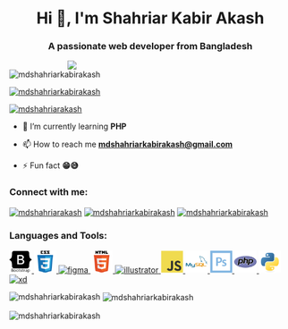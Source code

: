 <h1 align="center">Hi 👋, I'm Shahriar Kabir Akash</h1>
<h3 align="center">A passionate web developer from Bangladesh</h3>
<img width="400" align="right" src="[![image](https://github.com/MdShahriarKabirAkash/MdShahriarKabirAkash/assets/123525138/1f1a52c8-0a84-404d-95d3-e59c13b26be1)](https://user-images.githubusercontent.com/55389276/140866485-8fb1c876-9a8f-4d6a-98dc-08c4981eaf70.gif)">
<p align="left"> <img src="https://komarev.com/ghpvc/?username=mdshahriarkabirakash&label=Profile%20views&color=0e75b6&style=flat" alt="mdshahriarkabirakash" /> </p>

<p align="left"> <a href="https://github.com/ryo-ma/github-profile-trophy"><img src="https://github-profile-trophy.vercel.app/?username=mdshahriarkabirakash" alt="mdshahriarkabirakash" /></a> </p>

<p align="left"> <a href="https://twitter.com/mdshahriarakash" target="blank"><img src="https://img.shields.io/twitter/follow/mdshahriarakash?logo=twitter&style=for-the-badge" alt="mdshahriarakash" /></a> </p>

- 🌱 I’m currently learning **PHP**

- 📫 How to reach me **mdshahriarkabirakash@gmail.com**

- ⚡ Fun fact **😁😅**

<h3 align="left">Connect with me:</h3>
<p align="left">
<a href="https://twitter.com/mdshahriarakash" target="blank"><img align="center" src="https://raw.githubusercontent.com/rahuldkjain/github-profile-readme-generator/master/src/images/icons/Social/twitter.svg" alt="mdshahriarakash" height="30" width="40" /></a>
<a href="https://fb.com/mdshahriarkabirakash" target="blank"><img align="center" src="https://raw.githubusercontent.com/rahuldkjain/github-profile-readme-generator/master/src/images/icons/Social/facebook.svg" alt="mdshahriarkabirakash" height="30" width="40" /></a>
<a href="https://instagram.com/mdshahriarkabirakash" target="blank"><img align="center" src="https://raw.githubusercontent.com/rahuldkjain/github-profile-readme-generator/master/src/images/icons/Social/instagram.svg" alt="mdshahriarkabirakash" height="30" width="40" /></a>
</p>

<h3 align="left">Languages and Tools:</h3>
<p align="left"> <a href="https://getbootstrap.com" target="_blank" rel="noreferrer"> <img src="https://raw.githubusercontent.com/devicons/devicon/master/icons/bootstrap/bootstrap-plain-wordmark.svg" alt="bootstrap" width="40" height="40"/> </a> <a href="https://www.w3schools.com/css/" target="_blank" rel="noreferrer"> <img src="https://raw.githubusercontent.com/devicons/devicon/master/icons/css3/css3-original-wordmark.svg" alt="css3" width="40" height="40"/> </a> <a href="https://www.figma.com/" target="_blank" rel="noreferrer"> <img src="https://www.vectorlogo.zone/logos/figma/figma-icon.svg" alt="figma" width="40" height="40"/> </a> <a href="https://www.w3.org/html/" target="_blank" rel="noreferrer"> <img src="https://raw.githubusercontent.com/devicons/devicon/master/icons/html5/html5-original-wordmark.svg" alt="html5" width="40" height="40"/> </a> <a href="https://www.adobe.com/in/products/illustrator.html" target="_blank" rel="noreferrer"> <img src="https://www.vectorlogo.zone/logos/adobe_illustrator/adobe_illustrator-icon.svg" alt="illustrator" width="40" height="40"/> </a> <a href="https://developer.mozilla.org/en-US/docs/Web/JavaScript" target="_blank" rel="noreferrer"> <img src="https://raw.githubusercontent.com/devicons/devicon/master/icons/javascript/javascript-original.svg" alt="javascript" width="40" height="40"/> </a> <a href="https://www.mysql.com/" target="_blank" rel="noreferrer"> <img src="https://raw.githubusercontent.com/devicons/devicon/master/icons/mysql/mysql-original-wordmark.svg" alt="mysql" width="40" height="40"/> </a> <a href="https://www.photoshop.com/en" target="_blank" rel="noreferrer"> <img src="https://raw.githubusercontent.com/devicons/devicon/master/icons/photoshop/photoshop-line.svg" alt="photoshop" width="40" height="40"/> </a> <a href="https://www.php.net" target="_blank" rel="noreferrer"> <img src="https://raw.githubusercontent.com/devicons/devicon/master/icons/php/php-original.svg" alt="php" width="40" height="40"/> </a> <a href="https://www.python.org" target="_blank" rel="noreferrer"> <img src="https://raw.githubusercontent.com/devicons/devicon/master/icons/python/python-original.svg" alt="python" width="40" height="40"/> </a> <a href="https://www.adobe.com/products/xd.html" target="_blank" rel="noreferrer"> <img src="https://cdn.worldvectorlogo.com/logos/adobe-xd.svg" alt="xd" width="40" height="40"/> </a> </p>

<p><img align="left" src="https://github-readme-stats.vercel.app/api/top-langs?username=mdshahriarkabirakash&show_icons=true&locale=en&layout=compact" alt="mdshahriarkabirakash" /></p>

<p>&nbsp;<img align="center" src="https://github-readme-stats.vercel.app/api?username=mdshahriarkabirakash&show_icons=true&locale=en" alt="mdshahriarkabirakash" /></p>

<p><img align="center" src="https://github-readme-streak-stats.herokuapp.com/?user=mdshahriarkabirakash&" alt="mdshahriarkabirakash" /></p>
